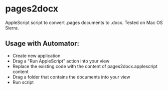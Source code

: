 # pages2docx
AppleScript script to convert .pages documents to .docx. Tested on Mac OS Sierra.

## Usage with Automator:
- Create new application
- Drag a "Run AppleScript" action into your view 
- Replace the existing code with the content of pages2docx.applescript content
- Drag a folder that contains the documents into your view
- Run script
